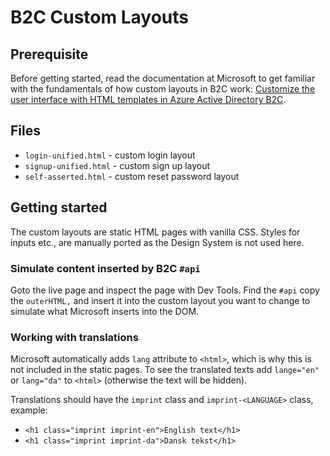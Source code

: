 # B2C Custom Layouts

## Prerequisite

Before getting started, read the documentation at Microsoft to get familiar with the fundamentals of how custom layouts in B2C work: [Customize the user interface with HTML templates in Azure Active Directory B2C](https://docs.microsoft.com/en-us/azure/active-directory-b2c/customize-ui-with-html?pivots=b2c-user-flow).

## Files

- `login-unified.html` - custom login layout
- `signup-unified.html` - custom sign up layout
- `self-asserted.html` - custom reset password layout

## Getting started

The custom layouts are static HTML pages with vanilla CSS. Styles for inputs etc., are manually ported as the Design System is not used here.

### Simulate content inserted by B2C `#api`

Goto the live page and inspect the page with Dev Tools. Find the `#api` copy the `outerHTML,` and insert it into the custom layout you want to change to simulate what Microsoft inserts into the DOM.

### Working with translations

Microsoft automatically adds `lang` attribute to `<html>`, which is why this is not included in the static pages. To see the translated texts add `lange="en"` or `lang="da"` to `<html>` (otherwise the text will be hidden).

Translations should have the `imprint` class and `imprint-<LANGUAGE>` class, example:

- `<h1 class="imprint imprint-en">English text</h1>`
- `<h1 class="imprint imprint-da">Dansk tekst</h1>`
